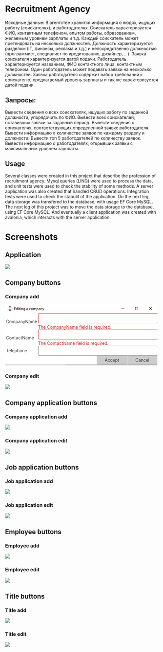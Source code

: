 # Recruitment Agency

Исходные данные: В агентстве хранится информация о людях, ищущих работу (соискателях), и работодателях. Соискатель характеризуется ФИО, контактным телефоном, опытом работы, образованием, желаемым уровнем зарплаты и т.д. Каждый соискатель может претендовать на несколько должностей. Должность характеризуется разделом (IT, финансы, реклама и т.д.) и непосредственно должностью (программист, специалист по кредитованию, дизайнер, ...). Заявка соискателя характеризуется датой подачи. Работодатель характеризуется названием, ФИО контактного лица, контактным телефоном. Один работодатель может подавать заявки на несколько должностей. Заявка работодателя содержит набор требований к соискателю, предлагаемый уровень зарплаты и так же характеризуется датой подачи.

## Запросы:

Вывести сведения о всех соискателях, ищущих работу по заданной должности, упорядочить по ФИО.
Вывести всех соискателей, оставивших заявки за заданный период.
Вывести сведения о соискателях, соответствующих определенной заявке работодателя.
Вывести информацию о количестве заявок по каждому разделу и должности.
Вывести топ 5 работодателей по количеству заявок.
Вывести информацию о работодателях, открывших заявки с максимальным уровнем зарплаты.

## Usage

Several classes were created in this project that describe the profession of recruitment agency.
Mysql queries (LINQ) were used to process the data, and unit tests were used to check the stability of some methods.
A server application was also created that handled CRUD operations.
Integration tests were used to check the stabulit of the application.
On the next leg, data storage was transfered to the database, with usage EF Core MySQL.
The next leg of this project was to move the data storage to the database, using EF Core MySQL.
And eventually a client application was created with avalonia, which interacts with the server application.

# Screenshots
## Application
![](https://raw.githubusercontent.com/YoniqueeZyzzFan/dotnet/tree/main/Recruitment/RecruitmentAgency/RecruitmentAgency.Client/Assets/MainWindow.png)
## Company buttons
### Company add
![](https://raw.githubusercontent.com/YoniqueeZyzzFan/dotnet/main/Recruitment/RecruitmentAgency/RecruitmentAgency.Client/Assets/CompanyAdd.png)
### Company edit
![](https://raw.githubusercontent.com/YoniqueeZyzzFan/dotnet/tree/main/Recruitment/RecruitmentAgency/RecruitmentAgency.Client/Assets/CompanyEdit.png)
## Company application buttons
### Company application add
![](https://raw.githubusercontent.com/YoniqueeZyzzFan/dotnet/tree/main/Recruitment/RecruitmentAgency/RecruitmentAgency.Client/Assets/CompanyApplicationAdd.png)
### Company application edit
![](https://raw.githubusercontent.com/YoniqueeZyzzFan/dotnet/tree/main/Recruitment/RecruitmentAgency/RecruitmentAgency.Client/Assets/CompanyApplicationEdit.png)
## Job application buttons
### Job application add
![](https://raw.githubusercontent.com/YoniqueeZyzzFan/dotnet/tree/main/Recruitment/RecruitmentAgency/RecruitmentAgency.Client/Assets/JobApplicationAdd.png)
### Job application edit
![](https://raw.githubusercontent.com/YoniqueeZyzzFan/dotnet/tree/main/Recruitment/RecruitmentAgency/RecruitmentAgency.Client/Assets/JobApplicationEdit.png)
## Employee buttons
### Employee add
![](https://raw.githubusercontent.com/YoniqueeZyzzFan/dotnet/tree/main/Recruitment/RecruitmentAgency/RecruitmentAgency.Client/Assets/EmployeeAdd.png)
### Employee edit
![](https://raw.githubusercontent.com/YoniqueeZyzzFan/dotnet/tree/main/Recruitment/RecruitmentAgency/RecruitmentAgency.Client/Assets/EmployeeEdit.png)
## Title buttons
### Title add
![](https://raw.githubusercontent.com/YoniqueeZyzzFan/dotnet/tree/main/Recruitment/RecruitmentAgency/RecruitmentAgency.Client/Assets/TitleAdd.png)
### Title edit
![](https://raw.githubusercontent.com/YoniqueeZyzzFan/dotnet/tree/main/Recruitment/RecruitmentAgency/RecruitmentAgency.Client/Assets/TitleEdit.png)
